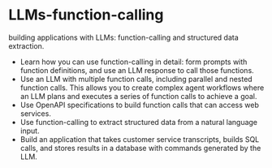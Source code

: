 # LLMs-function-calling
building applications with LLMs: function-calling and structured data extraction.

- Learn how you can use function-calling in detail: form prompts with function definitions, and use an LLM response to call those functions.
- Use an LLM with multiple function calls, including parallel and nested function calls. This allows you to create complex agent workflows where an LLM plans and executes a series of function calls to achieve a goal.
- Use OpenAPI specifications to build function calls that can access web services.
- Use function-calling to extract structured data from a natural language input.
- Build an application that takes customer service transcripts, builds SQL calls, and stores results in a database with commands generated by the LLM. 
